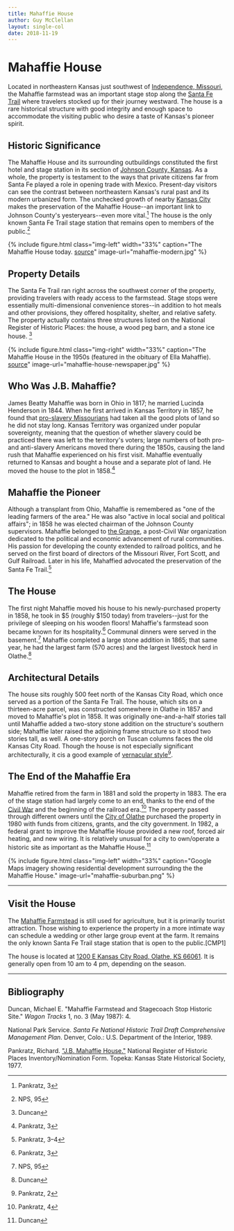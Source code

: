 ```yaml
---
title: Mahaffie House
author: Guy McClellan
layout: single-col
date: 2018-11-19
---
```


# Mahaffie House

Located in northeastern Kansas just southwest of [Independence, Missouri](https://en.wikipedia.org/wiki/Independence,_Missouri), the Mahaffie farmstead was an important stage stop along the [Santa Fe Trail](https://www.nps.gov/safe/index.htm) where travelers stocked up for their journey westward. The house is a rare historical structure with good integrity and enough space to accommodate the visiting public who desire a taste of Kansas's pioneer spirit.

## Historic Significance
The Mahaffie House and its surrounding outbuildings constituted the first hotel and stage station in its section of [Johnson County, Kansas](https://en.wikipedia.org/wiki/Johnson_County,_Kansas). As a whole, the property is testament to the ways that private citizens far from Santa Fe played a role in opening trade with Mexico. Present-day visitors can see the contrast between northeastern Kansas's rural past and its modern urbanized form. The unchecked growth of nearby [Kansas City](https://en.wikipedia.org/wiki/Kansas_City_metropolitan_area) makes the preservation of the Mahaffie House--an important link to Johnson County's yesteryears--even more vital.[^REGISTER1] The house is the only known Santa Fe Trail stage station that remains open to members of the public.[^CMP2]

{% include figure.html
  class="img-left"
  width="33%"
  caption="The Mahaffie House today. [source](https://commons.wikimedia.org/wiki/File:1100_Kansas_City_Rd.,_Olathe,_KS_J.B._Mahaffie_House.jpg)"
  image-url="mahaffie-modern.jpg"
%}

## Property Details
The Santa Fe Trail ran right across the southwest corner of the property, providing travelers with ready access to the farmstead. Stage stops were essentially multi-dimensional convenience stores--in addition to hot meals and other provisions, they offered hospitality, shelter, and relative safety. The property actually contains three structures listed on the National Register of Historic Places: the house, a wood peg barn, and a stone ice house. [^TRACKS1]

{% include figure.html
  class="img-right"
  width="33%"
  caption="The Mahaffie House in the 1950s (featured in the obituary of Ella Mahaffie). [source](http://www.kckps.org/disthistory/images/park/index.htm)"
  image-url="mahaffie-house-newspaper.jpg"
%}

## Who Was J.B. Mahaffie?
James Beatty Mahaffie was born in Ohio in 1817; he married Lucinda Henderson in 1844. When he first arrived in Kansas Territory in 1857, he found that [pro-slavery Missourians](http://www.civilwaronthewesternborder.org/encyclopedia/border-ruffians) had taken all the good plots of land so he did not stay long. Kansas Territory was organized under popular sovereignty, meaning that the question of whether slavery could be practiced there was left to the territory's voters; large numbers of both pro- and anti-slavery Americans moved there during the 1850s, causing the land rush that Mahaffie experienced on his first visit. Mahaffie eventually returned to Kansas and bought a house and a separate plot of land. He moved the house to the plot in 1858.[^REGISTER2]

## Mahaffie the Pioneer
Although a transplant from Ohio, Mahaffie is remembered as "one of the leading farmers of the area." He was also "active in local social and political affairs"; in 1858 he was elected chairman of the Johnson County supervisors. Mahaffie belonged to [the Grange](https://en.wikipedia.org/wiki/National_Grange_of_the_Order_of_Patrons_of_Husbandry), a post-Civil War organization dedicated to the political and economic advancement of rural communities. His passion for developing the county extended to railroad politics, and he served on the first board of directors of the Missouri River, Fort Scott, and Gulf Railroad. Later in his life, Mahaffied advocated the preservation of the Santa Fe Trail.[^REGISTER3]

## The House
The first night Mahaffie moved his house to his newly-purchased property in 1858, he took in $5 (roughly $150 today) from travelers--just for the privilege of sleeping on his wooden floors! Mahaffie's farmstead soon became known for its hospitality.[^REGISTER4] Communal dinners were served in the basement.[^CMP1] Mahaffie completed a large stone addition in 1865; that same year, he had the largest farm (570 acres) and the largest livestock herd in Olathe.[^TRACKS2]

## Architectural Details
The house sits roughly 500 feet north of the Kansas City Road, which once served as a portion of the Santa Fe Trail. The house, which sits on a thirteen-acre parcel, was constructed somewhere in Olathe in 1857 and moved to Mahaffie's plot in 1858. It was originally one-and-a-half stories tall until Mahaffie added a two-story stone addition on the structure's southern side; Mahaffie later raised the adjoining frame structure so it stood two stories tall, as well. A one-story porch on Tuscan columns faces the old Kansas City Road. Though the house is not especially significant architecturally, it cis a good example of [vernacular style](https://commons.wikimedia.org/wiki/Category:Vernacular_architecture_of_Kansas)[^REGISTER5].

## The End of the Mahaffie Era
Mahaffie retired from the farm in 1881 and sold the property in 1883. The era of the stage station had largely come to an end, thanks to the end of the [Civil War](https://en.wikipedia.org/wiki/American_Civil_War) and the beginning of the railroad era.[^REGISTER6] The property passed through different owners until the [City of Olathe](https://en.wikipedia.org/wiki/Olathe,_Kansas) purchased the property in 1980 with funds from citizens, grants, and the city government. In 1982, a federal grant to improve the Mahaffie House provided a new roof, forced air heating, and new wiring. It is relatively unusual for a city to own/operate a historic site as important as the Mahaffie House.[^TRACKS3]

{% include figure.html
  class="img-left"
  width="33%"
  caption="Google Maps imagery showing residential development surrounding the the Mahaffie House."
  image-url="mahaffie-suburban.png"
%}

***

## Visit the House
The [Mahaffie Farmstead](https://www.mahaffie.org/) is still used for agriculture, but it is primarily tourist attraction. Those wishing to experience the property in a more intimate way can schedule a wedding or other large group event at the farm. It remains the only known Santa Fe Trail stage station that is open to the public.[CMP1]

The house is located at [1200 E Kansas City Road, Olathe, KS 66061](https://www.google.com/maps/search/mahaffie%20house%20ks?hl=en&source=opensearch). It is generally open from 10 am to 4 pm, depending on the season.

***

## Bibliography
Duncan, Michael E. "Mahaffie Farmstead and Stagecoach Stop Historic Site." _Wagon Tracks_ 1, no. 3 (May 1987): 4.

National Park Service. _Santa Fe National Historic Trail Draft Comprehensive Management Plan_. Denver, Colo.: U.S. Department of the Interior, 1989.

Pankratz, Richard. ["J.B. Mahaffie House."](https://www.kshs.org/resource/national_register/nominationsNRDB/Johnson_MahaffieJBHouseNR.pdf) National Register of Historic Places Inventory/Nomination Form. Topeka: Kansas State Historical Society, 1977.

[^REGISTER1]: Pankratz, 3
[^TRACKS1]: Duncan
[^REGISTER2]: Pankratz, 3
[^REGISTER3]: Pankratz, 3–4
[^REGISTER4]: Pankratz, 3
[^TRACKS2]: Duncan
[^REGISTER5]: Pankratz, 2
[^REGISTER6]: Pankratz, 4
[^TRACKS3]: Duncan
[^CMP1]: NPS, 95
[^CMP2]: NPS, 95
